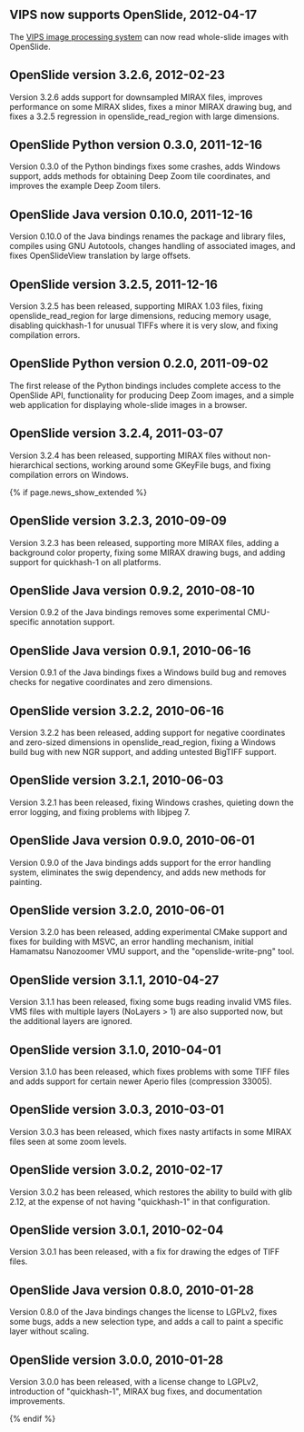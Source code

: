 VIPS now supports OpenSlide, 2012-04-17
---------------------------------------
The [VIPS image processing system][vips] can now read whole-slide images
with OpenSlide.

[vips]: http://www.vips.ecs.soton.ac.uk

OpenSlide version 3.2.6, 2012-02-23
-----------------------------------
Version 3.2.6 adds support for downsampled MIRAX files, improves
performance on some MIRAX slides, fixes a minor MIRAX drawing bug, and
fixes a 3.2.5 regression in openslide_read_region with large
dimensions.

OpenSlide Python version 0.3.0, 2011-12-16
------------------------------------------
Version 0.3.0 of the Python bindings fixes some crashes, adds Windows
support, adds methods for obtaining Deep Zoom tile coordinates, and
improves the example Deep Zoom tilers.

OpenSlide Java version 0.10.0, 2011-12-16
-----------------------------------------
Version 0.10.0 of the Java bindings renames the package and library files,
compiles using GNU Autotools, changes handling of associated images, and
fixes OpenSlideView translation by large offsets.

OpenSlide version 3.2.5, 2011-12-16
-----------------------------------
Version 3.2.5 has been released, supporting MIRAX 1.03 files, fixing
openslide_read_region for large dimensions, reducing memory usage,
disabling quickhash-1 for unusual TIFFs where it is very slow, and
fixing compilation errors.

OpenSlide Python version 0.2.0, 2011-09-02
------------------------------------------
The first release of the Python bindings includes complete access to the
OpenSlide API, functionality for producing Deep Zoom images, and a simple
web application for displaying whole-slide images in a browser.

OpenSlide version 3.2.4, 2011-03-07
-----------------------------------
Version 3.2.4 has been released, supporting MIRAX files without non-hierarchical sections,
working around some GKeyFile bugs, and fixing compilation errors on Windows.


{% if page.news_show_extended %}

OpenSlide version 3.2.3, 2010-09-09
-----------------------------------
Version 3.2.3 has been released, supporting more MIRAX files, adding a background color
property, fixing some MIRAX drawing bugs, and adding support for quickhash-1 on all
platforms.

OpenSlide Java version 0.9.2, 2010-08-10
----------------------------------------
Version 0.9.2 of the Java bindings removes some experimental CMU-specific annotation support.

OpenSlide Java version 0.9.1, 2010-06-16
----------------------------------------
Version 0.9.1 of the Java bindings fixes a Windows build bug and removes checks for negative coordinates and zero dimensions.

OpenSlide version 3.2.2, 2010-06-16
-----------------------------------
Version 3.2.2 has been released, adding support for negative coordinates and zero-sized dimensions in openslide_read_region, fixing a Windows build bug with new NGR support, and adding untested BigTIFF support.

OpenSlide version 3.2.1, 2010-06-03
-----------------------------------
Version 3.2.1 has been released, fixing Windows crashes, quieting down the error logging, and fixing problems with libjpeg 7.

OpenSlide Java version 0.9.0, 2010-06-01
----------------------------------------
Version 0.9.0 of the Java bindings adds support for the error handling system, eliminates the swig dependency, and adds new methods for painting.

OpenSlide version 3.2.0, 2010-06-01
-----------------------------------
Version 3.2.0 has been released, adding experimental CMake support and fixes for building with MSVC, an error handling mechanism, initial Hamamatsu Nanozoomer VMU support, and the "openslide-write-png" tool.

OpenSlide version 3.1.1, 2010-04-27
-----------------------------------
Version 3.1.1 has been released, fixing some bugs reading invalid VMS files. VMS files with multiple layers (NoLayers > 1) are also supported now, but the additional layers are ignored.

OpenSlide version 3.1.0, 2010-04-01
-----------------------------------
Version 3.1.0 has been released, which fixes problems with some TIFF files and adds support for certain newer Aperio files (compression 33005).

OpenSlide version 3.0.3, 2010-03-01
-----------------------------------
Version 3.0.3 has been released, which fixes nasty artifacts in some MIRAX files seen at some zoom levels.

OpenSlide version 3.0.2, 2010-02-17
-----------------------------------
Version 3.0.2 has been released, which restores the ability to build with glib 2.12, at the expense of not having "quickhash-1" in that configuration.

OpenSlide version 3.0.1, 2010-02-04
-----------------------------------
Version 3.0.1 has been released, with a fix for drawing the edges of TIFF files.

OpenSlide Java version 0.8.0, 2010-01-28
----------------------------------------
Version 0.8.0 of the Java bindings changes the license to LGPLv2, fixes some bugs, adds a new selection type, and adds a call to paint a specific layer without scaling.

OpenSlide version 3.0.0, 2010-01-28
-----------------------------------
Version 3.0.0 has been released, with a license change to LGPLv2, introduction of "quickhash-1", MIRAX bug fixes, and documentation improvements.

{% endif %}
